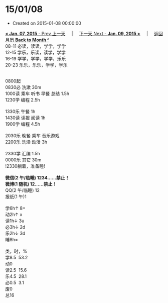 # 15/01/08

- Created on 2015-01-08 00:00:00

[**< Jan. 07, 2015** - Prev 上一天](_archived/lifelogs/2015/01/d07.md) &nbsp; &nbsp; | &nbsp; &nbsp; [下一天 Next - **Jan. 09, 2015 >**](_archived/lifelogs/2015/01/d09.md) &nbsp; &nbsp; |  &nbsp; &nbsp; [返回月历 **Back to Month ^**](_archived/lifelogs/2015/01/index.md)
<br/>08-11 必读，读读，学学，学学<br/>12-15 学乐，乐读，读学，学学<br/>16-19 学学，学学，学学，乐乐<br/>20-23 乐乐，乐乐，学学，学乐<div><br/></div>0800起<br/>0830必 洗漱 30m<br/>1000读 乘车 听书 早餐 总结 1.5h<br/>1230学 编程 2.5h<div><br/></div>1330乐 午餐 1h<br/>1430读 读报 阅读 1h<br/>1900学 编程 4.5h<div><br/></div>2030乐 晚餐 乘车 音乐游戏 </div><div>2200乐 洗澡 动漫 3h</div><div><br/>2330学 汇编 1.5h</div><div>0000乐 其它 30m<br/>!2330躺着，准备睡!<div><br/></div><b>微信(2 午/临睡) 1234……禁止！</b><br/><b>微博(1 随机) 12……禁止！</b><br/>QQ(2 午/临睡) 12<br/>报纸(1 午)1<div><br/></div>学6h↑ 8=<br/>动2h↑ x<br/>读1h↓ 3u<br/>必3h↓ 2d<br/>乐2h↓ 3d<br/>睡8h=<div><br/></div>类，时，%<br/>学8.5  53.2<br/>动0<br/>读2.5  15.6<br/>乐4.5  28.1<br/>必0.5  3.1<br/>废0<br/>总16</div>
